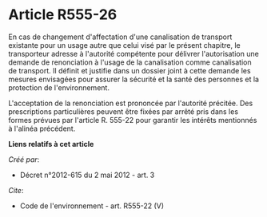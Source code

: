 # Article R555-26

En cas de changement d'affectation d'une canalisation de transport existante pour un usage autre que celui visé par le
présent chapitre, le transporteur adresse à l'autorité compétente pour délivrer l'autorisation une demande de renonciation à
l'usage de la canalisation comme canalisation de transport. Il définit et justifie dans un dossier joint à cette demande les
mesures envisagées pour assurer la sécurité et la santé des personnes et la protection de l'environnement.

L'acceptation de la renonciation est prononcée par l'autorité précitée. Des prescriptions particulières peuvent être fixées
par arrêté pris dans les formes prévues par l'article R. 555-22 pour garantir les intérêts mentionnés à l'alinéa précédent.

**Liens relatifs à cet article**

_Créé par_:

  - Décret n°2012-615 du 2 mai 2012 - art. 3

_Cite_:

  - Code de l'environnement - art. R555-22 (V)
